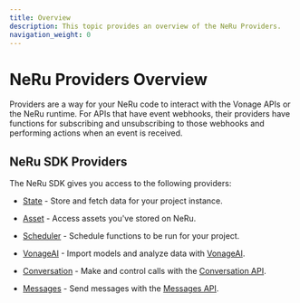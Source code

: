```yaml
---
title: Overview
description: This topic provides an overview of the NeRu Providers.
navigation_weight: 0
---
```


# NeRu Providers Overview

Providers are a way for your NeRu code to interact with the Vonage APIs or the NeRu runtime. For APIs that have event webhooks, their providers have functions for subscribing and unsubscribing to those webhooks and performing actions when an event is received. 

## NeRu SDK Providers

The NeRu SDK gives you access to the following providers:

* [State](/neru/providers/state) - Store and fetch data for your project instance.

* [Asset](/neru/providers/asset) - Access assets you've stored on NeRu.

* [Scheduler](/neru/providers/scheduler) - Schedule functions to be run for your project.

* [VonageAI](/neru/providers/vonageai) - Import models and analyze data with [VonageAI](https://www.ai.vonage.com).

* [Conversation](/neru/providers/conversation) - Make and control calls with the [Conversation API](/conversation/overview).

* [Messages](/neru/providers/messages) - Send messages with the [Messages API](/messages/overview).
